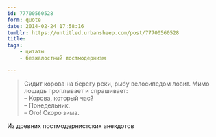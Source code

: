 ```yaml
---
id: 77700560528
form: quote
date: 2014-02-24 17:58:16
tumblr: https://untitled.urbansheep.com/post/77700560528
title: 
tags:
    - цитаты
    - безжалостный постмодернизм

---
```


<blockquote>
Сидит корова на берегу реки, рыбу велосипедом ловит. Мимо лошадь проплывает и спрашивает:<br/>
– Корова, который час?<br/>
– Понедельник.<br/>
– Ого! Скоро зима.
</blockquote>

Из древних постмодернистских анекдотов
